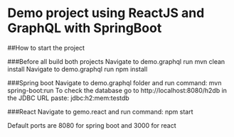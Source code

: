 # Demo project using ReactJS and GraphQL with SpringBoot

##How to start the project

###Before all build both projects
Navigate to demo.graphql run mvn clean install
Navigate to demo.graphql run npm install

###Spring boot
Navigate to demo.graphql folder and run command: mvn spring-boot:run
To check the database go to http://localhost:8080/h2db in the JDBC URL paste: jdbc:h2:mem:testdb

###React
Navigate to gemo.react and run command: npm start

Default ports are 8080 for spring boot and 3000 for react